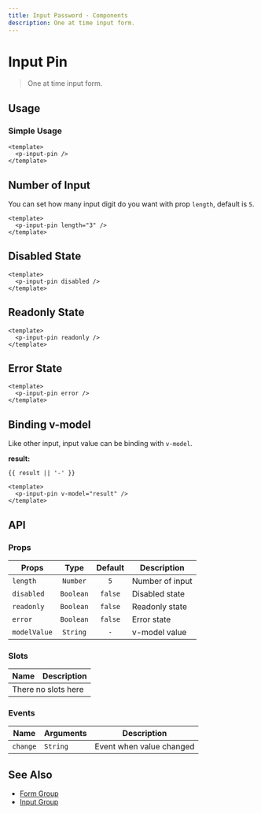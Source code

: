 ```yaml
---
title: Input Password · Components
description: One at time input form.
---
```


<script setup>
  import pInputPin from './InputPin.vue'
  import { ref } from 'vue-demi'

  const result = ref('')
</script>

# Input Pin

> One at time input form.

## Usage

### Simple Usage

<preview>
  <p-input-pin />
</preview>

```vue
<template>
  <p-input-pin />
</template>
```

## Number of Input

You can set how many input digit do you want with prop `length`, default is `5`.

<preview>
  <p-input-pin length="3" />
</preview>

```vue
<template>
  <p-input-pin length="3" />
</template>
```

## Disabled State

<preview>
  <p-input-pin disabled />
</preview>

```vue
<template>
  <p-input-pin disabled />
</template>
```

## Readonly State
<preview>
  <p-input-pin readonly />
</preview>

```vue
<template>
  <p-input-pin readonly />
</template>
```

## Error State
<preview>
  <p-input-pin error />
</preview>

```vue
<template>
  <p-input-pin error />
</template>
```

## Binding v-model

Like other input, input value can be binding with `v-model`.

<preview>
  <p-input-pin v-model="result" />
</preview>

**result:**

<code class="truncate whitespace-pre">{{ result || '-' }}</code>

```vue
<template>
  <p-input-pin v-model="result" />
</template>
```

## API

### Props

| Props         |   Type    | Default | Description       |
|---------------|:---------:|:-------:|-------------------|
| `length`      | `Number`  |   `5`   | Number of input   |
| `disabled`    | `Boolean` | `false` | Disabled state    |
| `readonly`    | `Boolean` | `false` | Readonly state    |
| `error`       | `Boolean` | `false` | Error state       |
| `modelValue`  | `String`  |   `-`   | v-model value     |

### Slots

<table>
  <thead>
    <tr>
      <th>Name</th>
      <th>Description</th>
    </tr>
  </thead>
  <tbody>
    <tr>
      <td colspan="2" class="text-center">There no slots here</td>
    </tr>
  </tbody>
</table>

### Events

| Name     | Arguments | Description                     |
|----------|-----------|---------------------------------|
| `change` | `String`  | Event when value changed        |

## See Also

- [Form Group](/components/form-group/)
- [Input Group](/components/input-group/)
